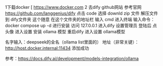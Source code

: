 1下载docker [
https://www.docker.com
2 去dify github网站  参考官网
https://github.com/langgenius/dify
点击 code 选择 downld zip 文件
解压文件到 dify文件夹 这个随意 
在这个文件夹的地址栏 输入 cmd 进入终端
输入命令：docker compose up -d  进行安装
访问 127.0.0.1 进入dify 设置管理员 登陆后 点头像 进入设置
安装 ollama 模型 重启dify
进入设置 ollama模型  

名字输入：deepseek的全名（ollama list里面的）
地址（非常关键）：http://host.docker.internal:11434
添加成功 

参考：https://docs.dify.ai/development/models-integration/ollama